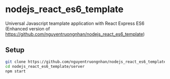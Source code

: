 # nodejs_react_es6_template
Universal Javascript teamplate application with React Express ES6 (Enhanced version of https://github.com/nguyentruongnhan/nodejs_react_es6_template)

## Setup

```bash
git clone https://github.com/nguyentruongnhan/nodejs_react_es6_template.git
cd nodejs_react_es6_template/server
npm start
```
